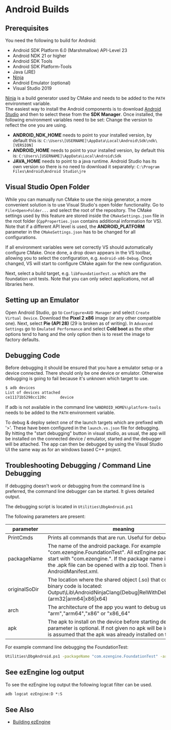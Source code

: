 # Android Builds

## Prerequisites

You need the following to build for Android:

* Android SDK Platform 6.0 (Marshmallow) API-Level 23
* Android NDK 21 or higher
* Android SDK Tools
* Android SDK Platform-Tools
* Java (JRE)
* [Ninja](https://ninja-build.org)
* Android Emulator (optional)
* Visual Studio 2019

[Ninja](https://ninja-build.org/) is a build generator used by CMake and needs to be added to the `PATH` environment variable.\
The easiest way to install the Android components is to download [Android Studio](https://developer.android.com/studio) and then to select these from the **SDK Manager**.
Once installed, the following environment variables need to be set:
Change the version to reflect the one you are using.
  
* **ANDROID_NDK_HOME** needs to point to your installed version, by default this is: `C:\Users\[USERNAME]\AppData\Local\Android\Sdk\ndk\[VERSION]`
* **ANDROID_HOME** needs to point to your installed version, by default this is: `C:\Users\[USERNAME]\AppData\Local\Android\Sdk`
* **JAVA_HOME** needs to point to a java runtime. Android Studio has its own version so there is no need to download it separately: `C:\Program Files\Android\Android Studio\jre`

## Visual Studio Open Folder

While you can manually run CMake to use the ninja generator, a more convenient solution is to use Visual Studio's open folder functionality. Go to `File>Open>Folder...` and select the root of the repository. The CMake settings used by this feature are stored inside the `CMakeSettings.json` file in the root folder (`CppProperties.json` contains additional information for VS). Note that if a different API level is used, the **ANDROID_PLATFORM** parameter in the `CMakeSettings.json` has to be changed for all configurations.

If all environment variables were set correctly VS should automatically configure CMake. Once done, a drop down appears in the VS toolbar, allowing you to select the configuration, e.g. `Android-x86-Debug`. Once changed, VS will start to configure CMake again for the new configuration.

Next, select a build target, e.g. `libFoundationTest.so` which are the foundation unit tests. Note that you can only select applications, not all libraries here.

## Setting up an Emulator

Open Android Studio, go to `Configure>AVD Manager` and select `Create Virtual Device`. Download the **Pixel 2 x86** image (or any other compatible one). Next, select **Pie (API 28)** (29 is broken as of writing). In `Advanced Settings` go to `Emulated Performance` and select **Cold boot** as the other options tend to hang and the only option then is to reset the image to factory defaults.

## Debugging Code

Before debugging it should be ensured that you have a emulator setup or a device connected. There should only be one device or emulator. Otherwise debugging is going to fail because it's unknown which target to use.

``` cmd
$ adb devices
List of devices attached
ce11171b5298cc120c      device
```

If adb is not available in the command line `%ANDROID_HOME%\platform-tools` needs to be added to the `PATH` environment variable.

To debug & deploy select one of the launch targets which are prefixed with '>'. These have been configured in the `launch.vs.json` file for debugging. By hitting the "start debugging" button in visual studio, as usual, the app will be installed on the connected device / emulator, started and the debugger will be attached. The app can then be debugged by using the Visual Studio UI the same way as for an windows based C++ project.

## Troubleshooting Debugging / Command Line Debugging

If debugging doesn't work or debugging from the command line is preferred, the command line debugger can be started. It gives detailed output.

The debugging script is located in `Utilities\DbgAndroid.ps1`

The following parameters are present:

| parameter | meaning |
|-----------|---------|
|PrintCmds|Prints all commands that are run. Useful for debugging issues.|
|packageName|The name of the android package. For example "com.ezengine.FoundationTest". All ezEngine package names start with "com.ezengine.". If the package name is not known the .apk file can be opened with a zip tool. Then inspect the AndroidManifest.xml.|
|originalSoDir|The location where the shared object (.so) that contains all the binary code is located: Output\Lib\AndroidNinjaClang(Debug\|RelWithDebInfo\|Release)(arm32\|arm64\|x86\|x64)|
|arch|The architecture of the app you want to debug usually "arm","arm64","x86" or "x86_64"|
|apk|The apk to install on the device before starting debugging. This parameter is optional. If not given no apk will be installed and it is assumed that the apk was already installed on the device|

For example command line debugging the FoundationTest:

``` cmd
Utilities\DbgAndroid.ps1 -packageName "com.ezengine.FoundationTest" -arch arm -apk "Output\Lib\AndroidNinjaClangDebugArm32\FoundationTest.apk" -originalSoDir "Output\Lib\AndroidNinjaClangDebugArm32"
```

## See ezEngine log output

To see the ezEngine log output the following logcat filter can be used.

``` cmd
adb logcat ezEngine:D *:S
```

## See Also

* [Building ezEngine](building-ez.md)
